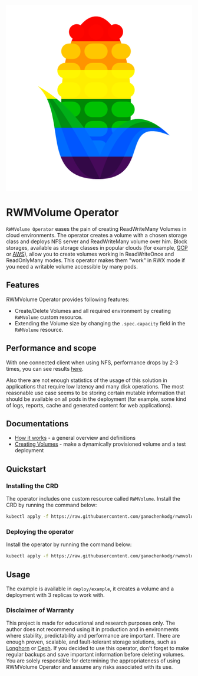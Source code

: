 ![rwmv_logo](resources/logo.png)

# RWMVolume Operator

`RWMVolume Operator` eases the pain of creating ReadWriteMany Volumes in cloud environments. 
The operator creates a volume with a chosen storage class and deploys NFS server and ReadWriteMany volume over him. 
Block storages, available as storage classes in popular clouds (for example, 
[GCP](https://cloud.google.com/kubernetes-engine/docs/how-to/persistent-volumes/gce-pd-csi-driver#create_a_storageclass) or 
[AWS](https://docs.aws.amazon.com/eks/latest/userguide/storage-classes.html)), allow you to create volumes working in ReadWriteOnce and ReadOnlyMany modes. 
This operator makes them "work" in RWX mode if you need a writable volume accessible by many pods.

## Features

RWMVolume Operator provides following features:

* Create/Delete Volumes and all required environment by creating `RWMVolume` custom resource.
* Extending the Volume size by changing the `.spec.capacity` field in the `RWMVolume` resource.

## Performance and scope

With one connected client when using NFS, performance drops by 2-3 times, you can see results [here](docs/howitworks.md#performance).

Also there are not enough statistics of the usage of this solution in applications that require low latency and many disk operations. 
The most reasonable use case seems to be storing certain mutable information that should be available on all pods in the deployment 
(for example, some kind of logs, reports, cache and generated content for web applications).

## Documentations

* [How it works](docs/howitworks.md) - a general overview and definitions
* [Creating Volumes](docs/creatingvolumes.md) - make a dynamically provisioned volume and a test deployment

## Quickstart

### Installing the CRD

The operator includes one custom resource called `RWMVolume`. Install the CRD by running the command below:

```bash
kubectl apply -f https://raw.githubusercontent.com/ganochenkodg/rwmvolume-operator/master/deploy/crds/crd-rwmvolume.yaml
```

### Deploying the operator

Install the operator by running the command below:

```bash
kubectl apply -f https://raw.githubusercontent.com/ganochenkodg/rwmvolume-operator/master/deploy/operator.yaml
```

## Usage

The example is available in `deploy/example`, it creates a volume and a deployment with 3 replicas to work with.

### Disclaimer of Warranty

This project is made for educational and research purposes only. 
The author does not recommend using it in production and in environments where stability, predictability and performance are important. 
There are enough proven, scalable, and fault-tolerant storage solutions, such as [Longhorn](https://www.rancher.com/products/longhorn) or [Ceph](https://ceph.io/). 
If you decided to use this operator, don't forget to make regular backups and save important information before deleting volumes. 
You are solely responsible for determining the appropriateness of using RWMVolume Operator and assume any risks associated with its use.
